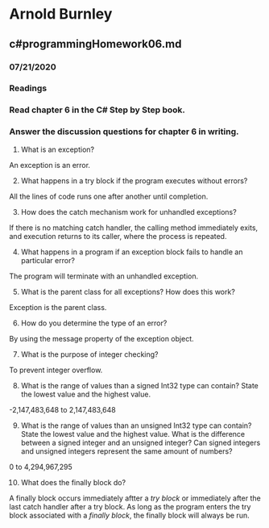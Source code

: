 # Arnold Burnley
## c#programmingHomework06.md
### 07/21/2020


### Readings
### Read chapter 6 in the C# Step by Step book.
### Answer the discussion questions for chapter 6 in writing.

1. What is an exception?

An exception is an error.

2. What happens in a try block if the program executes without errors?

All the lines of code runs one after another until completion.

3. How does the catch mechanism work for unhandled exceptions?

If there is no matching catch handler, the calling method immediately exits, and execution returns to its caller, where the process is repeated.

4. What happens in a program if an exception block fails to handle an particular error?

The program will terminate with an unhandled exception.

5. What is the parent class for all exceptions? How does this work?

Exception is the parent class.

6. How do you determine the type of an error?

By using the message property of the exception object. 

7. What is the purpose of integer checking?

To prevent integer overflow.

8. What is the range of values than a signed Int32 type can contain? State the lowest value and the
highest value.

-2,147,483,648 to 2,147,483,648

9. What is the range of values than an unsigned Int32 type can contain? State the lowest value and the
highest value. What is the difference between a signed integer and an unsigned integer? Can signed
integers and unsigned integers represent the same amount of numbers?

0 to 4,294,967,295

10. What does the finally block do?

A finally block occurs immediately aftter a *try block* or immediately after the last catch handler after a try block. 
As long as the program enters the try block associated with a *finally block*, the finally block will always be run.



